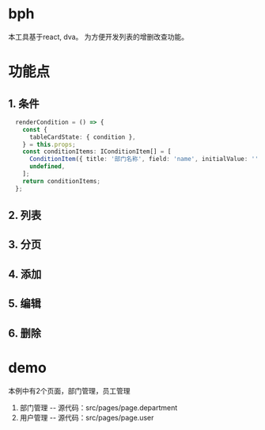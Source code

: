 # bph

本工具基于react, dva。
为方便开发列表的增删改查功能。


# 功能点
## 1. 条件
```typescript
  renderCondition = () => {
    const {
      tableCardState: { condition },
    } = this.props;
    const conditionItems: IConditionItem[] = [
      ConditionItem({ title: '部门名称', field: 'name', initialValue: '' }),
      undefined,
    ];
    return conditionItems;
  };
```
## 2. 列表
## 3. 分页

## 4. 添加
## 5. 编辑
## 6. 删除


# demo
本例中有2个页面，部门管理，员工管理
1. 部门管理 -- 源代码：src/pages/page.department
2. 用户管理 -- 源代码：src/pages/page.user





